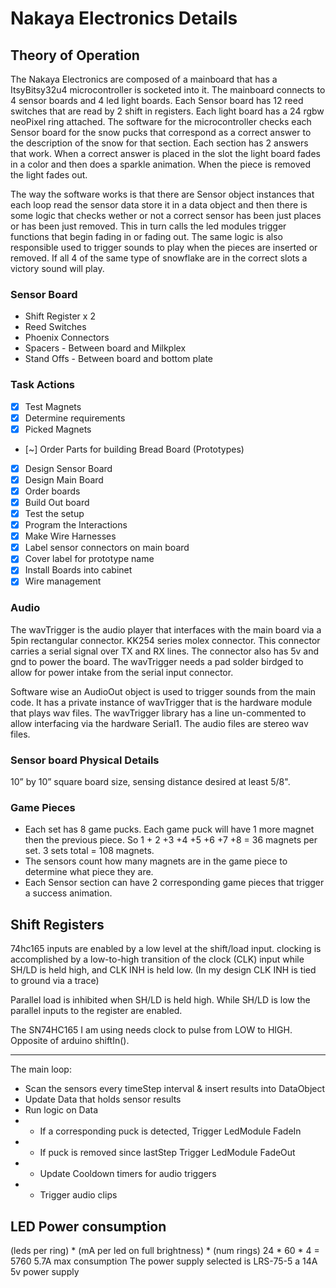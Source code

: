 # Nakaya Electronics Details

## Theory of Operation
The Nakaya Electronics are composed of a mainboard that has a ItsyBitsy32u4 microcontroller is socketed into it. The mainboard connects to 4 sensor boards and 4 led light boards. Each Sensor board has 12 reed switches that are read by 2 shift in registers.  Each light board has a 24 rgbw neoPixel ring attached. The software for the microcontroller checks each Sensor board for the snow pucks that correspond as a correct answer to the description of the snow for that section. Each section has 2 answers that work. When a correct answer is placed in the slot the light board fades in a color and then does a sparkle animation. When the piece is removed the light fades out.  

The way the software works is that there are Sensor object instances that each loop read the sensor data store it in a data object
and then there is some logic that checks wether or not a correct sensor has been just places or has been just removed. This in turn
calls the led modules trigger functions that begin fading in or fading out. The same logic is also responsible used to trigger sounds
to play when the pieces are inserted or removed. If all 4 of the same type of snowflake are in the correct slots a victory sound will play.

### Sensor Board
- Shift Register x 2
- Reed Switches
- Phoenix Connectors
- Spacers - Between board and Milkplex
- Stand Offs - Between board and bottom plate

### Task Actions
- [x] Test Magnets
- [x] Determine requirements
- [x] Picked Magnets
- [~] Order Parts for building Bread Board (Prototypes)
- [x] Design Sensor Board
- [x] Design Main Board
- [x] Order boards
- [x] Build Out board
- [x] Test the setup
- [x] Program the Interactions
- [x] Make Wire Harnesses
- [x] Label sensor connectors on main board
- [x] Cover label for prototype name
- [x] Install Boards into cabinet 
- [x] Wire management

### Audio 
The wavTrigger is the audio player that interfaces with the main board via a 5pin rectangular connector. KK254 series molex connector.
This connector carries a serial signal over TX and RX lines. The connector also has 5v and gnd to power the board. The wavTrigger needs a pad solder birdged to allow for power intake from the serial input connector.

Software wise an AudioOut object is used to trigger sounds from the main code. It has a private instance of wavTrigger that is the hardware module that
plays wav files. The wavTrigger library has a line un-commented to allow interfacing via the hardware Serial1. The audio files are stereo wav files. 

### Sensor board Physical Details
 10” by 10” square board size, sensing distance desired at least 5/8". 

### Game Pieces
- Each set has 8 game pucks. Each game puck will have 1 more magnet then the
previous piece. So 1 + 2 +3 +4 +5 +6 +7 +8 = 36 magnets per set.
3 sets total = 108 magnets.
- The sensors count how many magnets are in the game piece to determine what
piece they are. 
- Each Sensor section can have 2 corresponding game pieces that trigger a success animation.

## Shift Registers

74hc165 inputs are enabled by a low level at the shift/load input.
clocking is accomplished by a low-to-high transition of the clock (CLK) input
while SH/LD is held high, and CLK INH is held low. (In my design CLK INH is
tied to ground via a trace)

Parallel load is inhibited when SH/LD is held high. While SH/LD is low the parallel
inputs to the register are enabled.

The SN74HC165 I am using needs clock to pulse from LOW to HIGH. Opposite of arduino
shiftIn().

----

The main loop:
- Scan the sensors every timeStep interval & insert results into DataObject
- Update Data that holds sensor results
- Run logic on Data 
- - If a corresponding puck is detected, Trigger LedModule FadeIn
- - If puck is removed since lastStep Trigger LedModule FadeOut
- - Update Cooldown timers for audio triggers
- - Trigger audio clips

## LED Power consumption
(leds per ring) * (mA per led on full brightness) * (num rings)
24 * 60 * 4 = 5760 
5.7A max consumption
The power supply selected is LRS-75-5 a 14A 5v power supply


